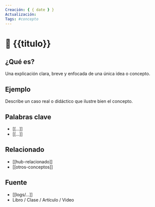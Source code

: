 ```yaml
---
Creación: { { date } }
Actualización:
Tags: #concepto
---
```


# 🧠 {{titulo}}

## ¿Qué es?

Una explicación clara, breve y enfocada de una única idea o concepto.

## Ejemplo

Describe un caso real o didáctico que ilustre bien el concepto.

## Palabras clave

- [[...]]
- [[...]]

## Relacionado

- [[hub-relacionado]]
- [[otros-conceptos]]

## Fuente

- [[logs/...]]
- Libro / Clase / Artículo / Video
